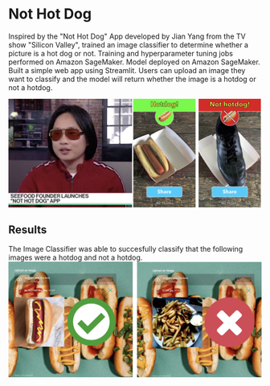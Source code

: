 # Not Hot Dog
Inspired by the "Not Hot Dog" App developed by Jian Yang from the TV show "Silicon Valley", trained an image classifier to determine whether a picture is a hot dog or not. Training and hyperparameter tuning jobs performed on Amazon SageMaker. Model deployed on Amazon SageMaker. Built a simple web app using Streamlit. Users can upload an image they want to classify and the model will return whether the image is a hotdog or not a hotdog.

<img src='/images/jianyang.png'>

## Results

The Image Classifier was able to succesfully classify that the following images were a hotdog and not a hotdog.
<img src = '/images/results.png'>
